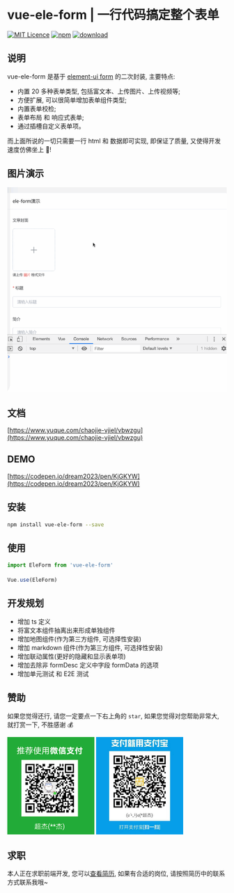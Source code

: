 # vue-ele-form | 一行代码搞定整个表单

[![MIT Licence](https://badges.frapsoft.com/os/mit/mit.svg)](https://opensource.org/licenses/mit-license.php)
[![npm](https://img.shields.io/npm/v/vue-ele-form.svg)](https://www.npmjs.com/package/vue-ele-form)
[![download](https://img.shields.io/npm/dw/vue-ele-form.svg)](https://npmcharts.com/compare/vue-ele-form?minimal=true)

## 说明

vue-ele-form 是基于 [element-ui form](https://element.eleme.cn/#/zh-CN/component/form) 的二次封装, 主要特点:

- 内置 20 多种表单类型, 包括富文本、上传图片、上传视频等;
- 方便扩展, 可以很简单增加表单组件类型;
- 内置表单校检;
- 表单布局 和 响应式表单;
- 通过插槽自定义表单项。

而上面所说的一切只需要一行 html 和 数据即可实现, 即保证了质量, 又使得开发速度仿佛坐上 🚀!

## 图片演示

[![演示图](https://raw.githubusercontent.com/dream2023/images/master/vue-ele-form.i8p4mna581b.gif)](https://codepen.io/dream2023/pen/KjGKYW)

## 文档

[https://www.yuque.com/chaojie-vjiel/vbwzgu](https://www.yuque.com/chaojie-vjiel/vbwzgu)

## DEMO

[https://codepen.io/dream2023/pen/KjGKYW](https://codepen.io/dream2023/pen/KjGKYW)

## 安装

```bash
npm install vue-ele-form --save
```

## 使用

```js
import EleForm from 'vue-ele-form'

Vue.use(EleForm)
```

## 开发规划

- 增加 ts 定义
- 将富文本组件抽离出来形成单独组件
- 增加地图组件(作为第三方组件, 可选择性安装)
- 增加 markdown 组件(作为第三方组件, 可选择性安装)
- 增加联动属性(更好的隐藏和显示表单项)
- 增加去除非 formDesc 定义中字段 formData 的选项
- 增加单元测试 和 E2E 测试

## 赞助

如果您觉得还行, 请您一定要点一下右上角的 `star`, 如果您觉得对您帮助非常大, 就打赏一下, 不胜感谢 💰

<img width="200"  src="https://raw.githubusercontent.com/dream2023/images/master/WechatIMG969.h2bre65hrl6.png" />

<img width="200"  src="https://raw.githubusercontent.com/dream2023/images/master/WechatIMG968.u0pxwvwxyrh.jpeg" />

## 求职

本人正在求职前端开发, 您可以[查看简历](https://www.yuque.com/chaojie-vjiel/vbwzgu/uwgcr1), 如果有合适的岗位, 请按照简历中的联系方式联系我哦~
